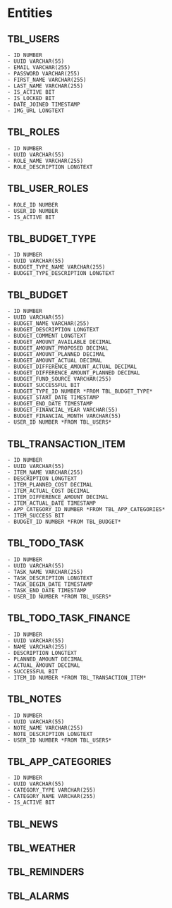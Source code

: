 # Entities

## TBL_USERS
    - ID NUMBER
    - UUID VARCHAR(55)
    - EMAIL VARCHAR(255)
    - PASSWORD VARCHAR(255)
    - FIRST_NAME VARCHAR(255)
    - LAST_NAME VARCHAR(255)
    - IS_ACTIVE BIT
    - IS_LOCKED BIT
    - DATE_JOINED TIMESTAMP
    - IMG_URL LONGTEXT

## TBL_ROLES
    - ID NUMBER
    - UUID VARCHAR(55)
    - ROLE_NAME VARCHAR(255)
    - ROLE_DESCRIPTION LONGTEXT

## TBL_USER_ROLES
    - ROLE_ID NUMBER
    - USER_ID NUMBER
    - IS_ACTIVE BIT

## TBL_BUDGET_TYPE
    - ID NUMBER
    - UUID VARCHAR(55)
    - BUDGET_TYPE_NAME VARCHAR(255)
    - BUDGET_TYPE_DESCRIPTION LONGTEXT

## TBL_BUDGET
    - ID NUMBER
    - UUID VARCHAR(55)
    - BUDGET_NAME VARCHAR(255)
    - BUDGET_DESCRIPTION LONGTEXT
    - BUDGET_COMMENT LONGTEXT
    - BUDGET_AMOUNT_AVAILABLE DECIMAL
    - BUDGET_AMOUNT_PROPOSED DECIMAL
    - BUDGET_AMOUNT_PLANNED DECIMAL
    - BUDGET_AMOUNT_ACTUAL DECIMAL
    - BUDGET_DIFFERENCE_AMOUNT_ACTUAL DECIMAL
    - BUDGET_DIFFERENCE_AMOUNT_PLANNED DECIMAL
    - BUDGET_FUND_SOURCE VARCHAR(255)
    - BUDGET_SUCCESSFUL BIT
    - BUDGET_TYPE_ID NUMBER *FROM TBL_BUDGET_TYPE*
    - BUDGET_START_DATE TIMESTAMP
    - BUDGET_END_DATE TIMESTAMP
    - BUDGET_FINANCIAL_YEAR VARCHAR(55)
    - BUDGET_FINANCIAL_MONTH VARCHAR(55)
    - USER_ID NUMBER *FROM TBL_USERS*

## TBL_TRANSACTION_ITEM
    - ID NUMBER
    - UUID VARCHAR(55)
    - ITEM_NAME VARCHAR(255)
    - DESCRIPTION LONGTEXT
    - ITEM_PLANNED_COST DECIMAL
    - ITEM_ACTUAL_COST DECIMAL
    - ITEM_DIFFERENCE_AMOUNT DECIMAL
    - ITEM_ACTUAL_DATE TIMESTAMP
    - APP_CATEGORY_ID NUMBER *FROM TBL_APP_CATEGORIES*
    - ITEM_SUCCESS BIT
    - BUDGET_ID NUMBER *FROM TBL_BUDGET*

## TBL_TODO_TASK
    - ID NUMBER
    - UUID VARCHAR(55)
    - TASK_NAME VARCHAR(255)
    - TASK_DESCRIPTION LONGTEXT
    - TASK_BEGIN_DATE TIMESTAMP
    - TASK_END_DATE TIMESTAMP
    - USER_ID NUMBER *FROM TBL_USERS*

## TBL_TODO_TASK_FINANCE    
    - ID NUMBER
    - UUID VARCHAR(55)
    - NAME VARCHAR(255)
    - DESCRIPTION LONGTEXT
    - PLANNED_AMOUNT DECIMAL
    - ACTUAL_AMOUNT DECIMAL
    - SUCCESSFUL BIT
    - ITEM_ID NUMBER *FROM TBL_TRANSACTION_ITEM*

## TBL_NOTES
    - ID NUMBER
    - UUID VARCHAR(55)
    - NOTE_NAME VARCHAR(255)
    - NOTE_DESCRIPTION LONGTEXT
    - USER_ID NUMBER *FROM TBL_USERS*

## TBL_APP_CATEGORIES
    - ID NUMBER
    - UUID VARCHAR(55)
    - CATEGORY_TYPE VARCHAR(255)
    - CATEGORY_NAME VARCHAR(255)
    - IS_ACTIVE BIT

## TBL_NEWS

## TBL_WEATHER

## TBL_REMINDERS

## TBL_ALARMS